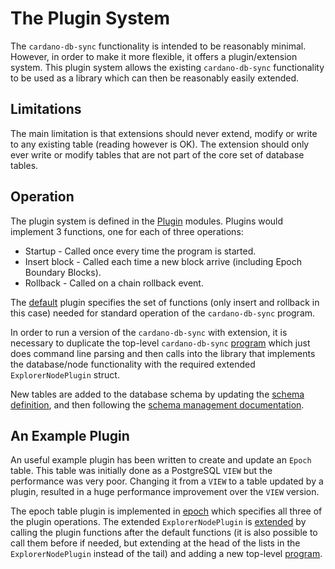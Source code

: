 # The Plugin System

The `cardano-db-sync` functionality is intended to be reasonably minimal. However, in order to
make it more flexible, it offers a plugin/extension system. This plugin system allows the existing
`cardano-db-sync` functionality to be used as a library which can then be reasonably easily
extended.

## Limitations

The main limitation is that extensions should never extend, modify or write to any existing table
(reading however is OK). The extension should only ever write or modify tables that are not part
of the core set of database tables.

## Operation

The plugin system is defined in the [Plugin][plugin] modules. Plugins would implement 3 functions,
one for each of three operations:

* Startup - Called once every time the program is started.
* Insert block - Called each time a new block arrive (including Epoch Boundary Blocks).
* Rollback - Called on a chain rollback event.

The [default][default] plugin specifies the set of functions (only insert and rollback in this
case) needed for standard operation of the `cardano-db-sync` program.

In order to run a version of the `cardano-db-sync` with extension, it is necessary to duplicate
the top-level `cardano-db-sync` [program][program] which just does command line parsing and
then calls into the library that implements the database/node functionality with the required
extended `ExplorerNodePlugin` struct.

New tables are added to the database schema by updating the [schema definition][schema], and then
following the [schema management documentation][schema-doc].

## An Example Plugin

An useful example plugin has been written to create and update an `Epoch` table. This table was
initially done as a PostgreSQL `VIEW` but the performance was very poor. Changing it from a `VIEW`
to a table updated by a plugin, resulted in a huge performance improvement over the `VIEW` version.

The epoch table plugin is implemented in [epoch][epoch] which specifies all three of the plugin
operations. The extended `ExplorerNodePlugin` is [extended][extended] by calling the plugin
functions after the default functions (it is also possible to call them before if needed, but
extending at the head of the lists in the `ExplorerNodePlugin` instead of the tail) and adding
a new top-level [program][new-top-level].



[default]: https://github.com/input-output-hk/cardano-explorer/blob/master/cardano-explorer-node/src/Explorer/Node/Plugin/Default.hs
[epoch]: https://github.com/input-output-hk/cardano-explorer/blob/master/cardano-explorer-node/src/Explorer/Node/Plugin/Epoch.hs
[extended]: https://github.com/input-output-hk/cardano-explorer/blob/master/cardano-extended-db-node/src/Explorer/Plugin/Extended.hs
[new-top-level]: https://github.com/input-output-hk/cardano-explorer/blob/master/cardano-extended-db-node/app/cardano-extended-db-node.hs
[plugin]: https://github.com/input-output-hk/cardano-explorer/blob/master/cardano-explorer-node/src/Explorer/Node/Plugin.hs
[program]: https://github.com/input-output-hk/cardano-explorer/blob/master/cardano-explorer-node/app/cardano-explorer-node.hs
[schema]: https://github.com/input-output-hk/cardano-explorer/blob/master/cardano-explorer-db/src/Explorer/DB/Schema.hs
[schema-doc]: https://github.com/input-output-hk/cardano-explorer/blob/master/doc/schema-management.md
